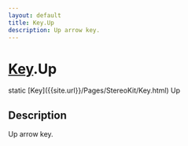 ```yaml
---
layout: default
title: Key.Up
description: Up arrow key.
---
```

# [Key]({{site.url}}/Pages/StereoKit/Key.html).Up

<div class='signature' markdown='1'>
static [Key]({{site.url}}/Pages/StereoKit/Key.html) Up
</div>

## Description
Up arrow key.

